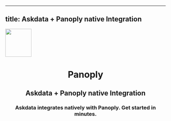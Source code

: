 
  ---
  title: Askdata + Panoply native Integration
  ---

<img class="dataset_icon" class="mx-auto d-block mb-4" width="82" height="88" src="https://chart.askdata.com/datasets/icons/panoply.png" alt="">
<h1 class="dataset_title" style="text-align: center;">Panoply</h1>
<h2 class="dataset_subtitle" style="text-align: center;">Askdata + Panoply native Integration</h2> 
<h3 class="dataset_description" style="text-align: center;">Askdata integrates natively with  Panoply. Get started in minutes.</h3> 

  